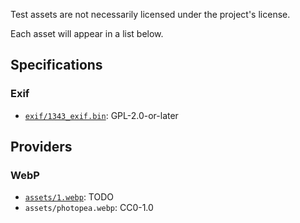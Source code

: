 Test assets are not necessarily licensed under the project's license.

Each asset will appear in a list below.

## Specifications

### Exif

- [`exif/1343_exif.bin`](https://github.com/Exiv2/exiv2/blob/d518449c1ccc43f97f8ce2f9af73a7bc335fa147/test/data/1343_exif.png): GPL-2.0-or-later

## Providers

### WebP

- [`assets/1.webp`](https://developers.google.com/speed/webp/gallery1#credits1): TODO
- `assets/photopea.webp`: CC0-1.0
